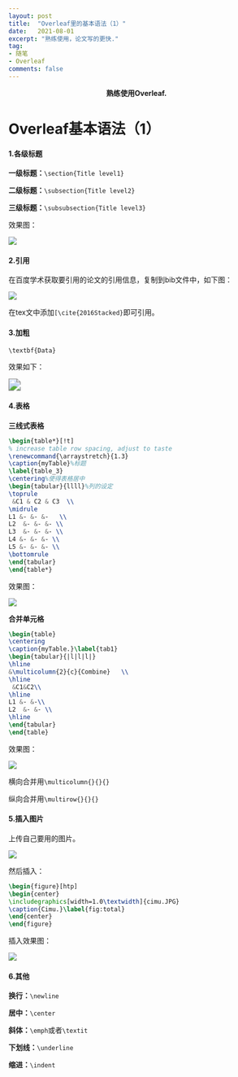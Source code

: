 ```yaml
---
layout: post
title:  "Overleaf里的基本语法（1）"
date:   2021-08-01
excerpt: "熟练使用，论文写的更快."
tag:
- 随笔 
- Overleaf
comments: false
---
```






<center><b>熟练使用Overleaf.</b> </center>

# Overleaf基本语法（1）

#### 1.各级标题

**一级标题：**`\section{Title level1}`

**二级标题：**`\subsection{Title level2}`

**三级标题：**`\subsubsection{Title level3}`

效果图：

![](https://gitee.com/llesssssa/imagebed/raw/master/1.png)

#### 2.引用

在百度学术获取要引用的论文的引用信息，复制到bib文件中，如下图：

![](https://gitee.com/llesssssa/imagebed/raw/master/bibwenjian.png)

在tex文中添加`[\cite{2016Stacked}`即可引用。

#### 3.加粗

`\textbf{Data}`

效果如下：

<img src="https://gitee.com/llesssssa/imagebed/raw/master/bf.png" style="zoom:150%;" />

#### 4.表格

**三线式表格**

```latex
\begin{table*}[!t]
% increase table row spacing, adjust to taste
\renewcommand{\arraystretch}{1.3}
\caption{myTable}%标题
\label{table_3}
\centering%使得表格居中
\begin{tabular}{llll}%列的设定
\toprule
 &C1 & C2 & C3  \\
\midrule
L1 &- &- &-   \\
L2  &- &- &- \\
L3  &- &- &- \\
L4 &- &- &- \\
L5 &- &- &- \\
\bottomrule
\end{tabular}
\end{table*}
```

效果图：

![](https://gitee.com/llesssssa/imagebed/raw/master/biaoge.png)

**合并单元格**

```latex
\begin{table}
\centering
\caption{myTable.}\label{tab1}
\begin{tabular}{|l|l|l|}
\hline
&\multicolumn{2}{c}{Combine}   \\
\hline
 &C1&C2\\
\hline
L1 &- &-\\
L2  &- &- \\
\hline
\end{tabular}
\end{table}
```

效果图：

![](https://gitee.com/llesssssa/imagebed/raw/master/hebing.png)

横向合并用`\multicolumn{}{}{}`

纵向合并用`\multirow{}{}{}`

#### 5.插入图片

上传自己要用的图片。

![](https://gitee.com/llesssssa/imagebed/raw/master/cimuselect.jpg)

然后插入：

```latex
\begin{figure}[htp]
\begin{center}
\includegraphics[width=1.0\textwidth]{cimu.JPG}
\caption{Cimu.}\label{fig:total}
\end{center}
\end{figure}
```

插入效果图：

![](https://gitee.com/llesssssa/imagebed/raw/master/charujieguo.png)

#### 6.其他

**换行：**`\newline`

**居中：**`\center`

**斜体：**`\emph`或者`\textit`

**下划线：**`\underline`

**缩进：**`\indent`